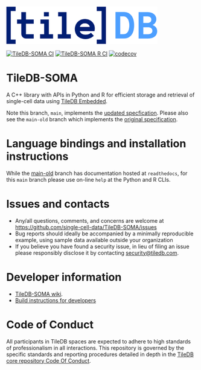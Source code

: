 <a href="https://tiledb.com"><img src="https://github.com/TileDB-Inc/TileDB/raw/dev/doc/source/_static/tiledb-logo_color_no_margin_@4x.png" alt="TileDB logo" width="400"></a>

[![TileDB-SOMA CI](https://github.com/single-cell-data/TileDB-SOMA/actions/workflows/ci.yml/badge.svg)](https://github.com/single-cell-data/TileDB-SOMA/actions/workflows/ci.yml) [![TileDB-SOMA R CI](https://github.com/single-cell-data/TileDB-SOMA/actions/workflows/r-ci.yml/badge.svg)](https://github.com/single-cell-data/TileDB-SOMA/actions/workflows/r-ci.yml) [![codecov](https://codecov.io/github/single-cell-data/TileDB-SOMA/branch/main/graph/badge.svg)](https://codecov.io/github/single-cell-data/TileDB-SOMA)


# TileDB-SOMA

A C++ library with APIs in Python and R for efficient storage and retrieval of single-cell data using [TileDB Embedded][tiledb].

Note this branch, `main`, implements the [updated specfication](https://github.com/single-cell-data/SOMA/blob/main/abstract_specification.md).  Please also see the `main-old` branch which implements the [original specification](https://github.com/single-cell-data/TileDB-SOMA/blob/main-old/spec/specification.md).

# Language bindings and installation instructions

While the [main-old](https://github.com/single-cell-data/TileDB-SOMA/blob/main-old/apis/python/README.md) branch has documentation hosted at `readthedocs`, for this `main` branch please use on-line `help` at the Python and R CLIs.

# Issues and contacts

* Any/all questions, comments, and concerns are welcome at https://github.com/single-cell-data/TileDB-SOMA/issues
* Bug reports should ideally be accompanied by a minimally reproducible example, using sample data available outside your organization
* If you believe you have found a security issue, in lieu of filing an issue please responsibly disclose it by contacting [security@tiledb.com](mailto:security@tiledb.com).

# Developer information

* [TileDB-SOMA wiki](https://github.com/single-cell-data/TileDB-SOMA/wiki).
* [Build instructions for developers](libtiledbsoma/README.md)

# Code of Conduct

All participants in TileDB spaces are expected to adhere to high standards of
professionalism in all interactions. This repository is governed by the
specific standards and reporting procedures detailed in depth in the
[TileDB core repository Code Of Conduct](
https://github.com/TileDB-Inc/TileDB/blob/dev/CODE_OF_CONDUCT.md).

<!-- links -->
[tiledb]: https://github.com/TileDB-Inc/TileDB
